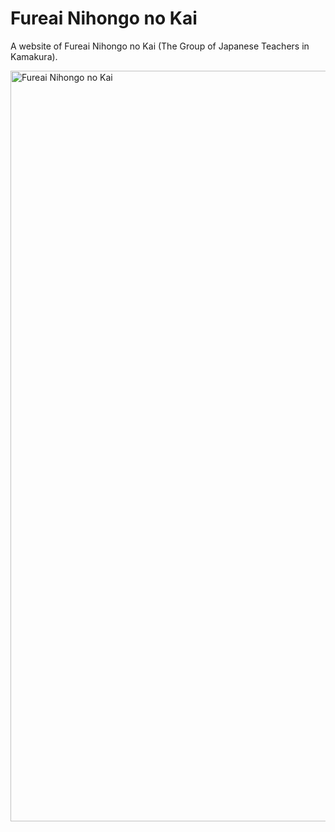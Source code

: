 # Fureai Nihongo no Kai

A website of Fureai Nihongo no Kai (The Group of Japanese Teachers in Kamakura).

<img width="1201" alt="Fureai Nihongo no Kai" src="https://user-images.githubusercontent.com/84081659/174497102-a6106222-c17c-48b7-a7cc-e4e70ecbb5cb.png">
